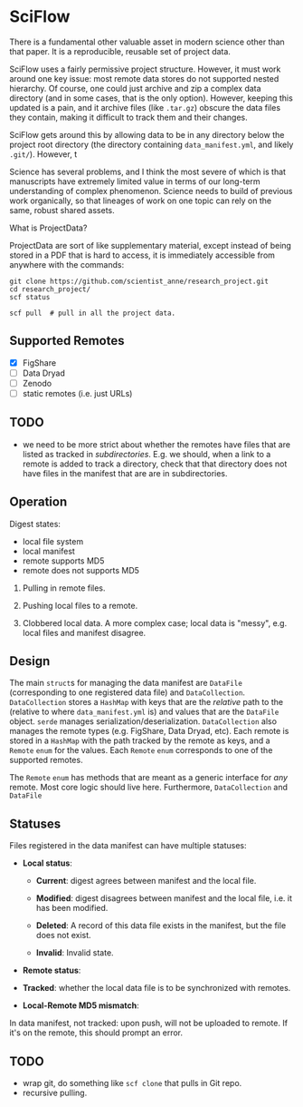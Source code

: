 # SciFlow

There is a fundamental other valuable asset in modern science other than that
paper. It is a reproducible, reusable set of project data.

SciFlow uses a fairly permissive project structure. However, it must 
work around one key issue: most remote data stores do not supported
nested hierarchy. Of course, one could just archive and zip a complex 
data directory (and in some cases, that is the only option). However,
keeping this updated is a pain, and it archive files (like `.tar.gz`)
obscure the data files they contain, making it difficult to track
them and their changes.

SciFlow gets around this by allowing data to be in any directory below the
project root directory (the directory containing `data_manifest.yml`, and
likely `.git/`). However, t



Science has several problems, and I think the most severe of which is that
manuscripts have extremely limited value in terms of our long-term
understanding of complex phenomenon. Science needs to build of previous work
organically, so that lineages of work on one topic can rely on the same,
robust shared assets.

What is ProjectData? 

ProjectData are sort of like supplementary material, except instead of being
stored in a PDF that is hard to access, it is immediately accessible from
anywhere with the commands:

    git clone https://github.com/scientist_anne/research_project.git
    cd research_project/
    scf status

    scf pull  # pull in all the project data.


## Supported Remotes

 - [x] FigShare
 - [ ] Data Dryad
 - [ ] Zenodo
 - [ ] static remotes (i.e. just URLs)

## TODO 

 - we need to be more strict about whether the remotes have files that 
   are listed as tracked in *subdirectories*. E.g. we should, when a 
   link to a remote is added to track a directory, check that that
   directory does not have files in the manifest that are are in 
   subdirectories.

## Operation

Digest states:

 - local file system
 - local manifest
 - remote supports MD5 
 - remote does not supports MD5 

1. Pulling in remote files.

2. Pushing local files to a remote.

3. Clobbered local data. A more complex case; local data is "messy", e.g. local
   files and manifest disagree. 






## Design

The main `struct`s for managing the data manifest are `DataFile` (corresponding
to one registered data file) and `DataCollection`. `DataCollection` stores a
`HashMap` with keys that are the *relative* path to the (relative to where
`data_manifest.yml` is) and values that are the `DataFile` object. `serde`
manages serialization/deserialization. `DataCollection` also manages the remote
types (e.g. FigShare, Data Dryad, etc). Each remote is stored in a `HashMap`
with the path tracked by the remote as keys, and a `Remote` `enum` for the
values. Each `Remote` `enum` corresponds to one of the supported remotes.

The `Remote` `enum` has methods that are meant as a generic interface for *any*
remote. Most core logic should live here. Furthermore, `DataCollection` and `DataFile`


## Statuses

Files registered in the data manifest can have multiple statuses: 

 - **Local status**: 
   - **Current**: digest agrees between manifest and the local file.

   - **Modified**: digest disagrees between manifest and the local file, i.e.
     it has been modified.
      
   - **Deleted**: A record of this data file exists in the manifest, but the
     file does not exist.

   - **Invalid**: Invalid state.

 - **Remote status**: 


 - **Tracked**: whether the local data file is to be synchronized with remotes.

 - **Local-Remote MD5 mismatch**: 

In data manifest, not tracked: upon push, will not be uploaded to remote. If
it's on the remote, this should prompt an error.






## TODO

 - wrap git, do something like `scf clone` that pulls in Git repo.
 - recursive pulling.


